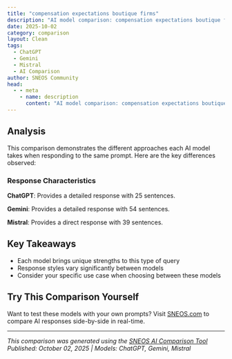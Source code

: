 ```yaml
---
title: "compensation expectations boutique firms"
description: "AI model comparison: compensation expectations boutique firms..."
date: 2025-10-02
category: comparison
layout: Clean
tags:
  - ChatGPT
  - Gemini
  - Mistral
  - AI Comparison
author: SNEOS Community
head:
  - - meta
    - name: description
      content: "AI model comparison: compensation expectations boutique firms..."
---
```


<ChatComparison
  title="compensation expectations boutique firms"
  prompt="compensation expectations boutique firms"
  :responses='{"ChatGPT": "When discussing compensation expectations for boutique firms, it\u0027s important to understand that these firms vary widely depending on their industry, location, size, and specialization. Here are some general insights to help you frame your expectations:\n\n### What Are Boutique Firms?\nBoutique firms are smaller, specialized firms that offer tailored services in fields such as investment banking, consulting, law, marketing, or design. They typically have fewer employees than large multinational firms but might provide higher levels of specialization and client service.\n\n### Factors Influencing Compensation\n1. **Industry:** Compensation differs significantly between industries. For example:\n - **Investment Banking Boutique Firms:** These can offer competitive salaries and bonuses, sometimes slightly less than bulge bracket banks but often with more upside potential due to a leaner cost structure.\n - **Consulting Boutiques:** Often pay less than large strategy consulting firms but may offer more rapid career progression or equity opportunities.\n - **Law Boutiques:** Salaries can be lower than large law firms but may offer more flexible work arrangements or profit-sharing.\n2. **Location:** Firms in major financial or business hubs (NYC, London, San Francisco) generally pay more than those in smaller cities.\n3. **Role and Experience:** Senior roles with specialized expertise command higher pay. Entry-level or junior positions at boutiques may come with lower base salaries but possibly higher bonuses or equity.\n4. **Firm\u2019s Financial Health and Size:** Smaller or newer boutiques may have tighter budgets but compensating with bonuses, profit sharing, or equity.\n5. **Benefits and Perks:** Some boutiques emphasize work-life balance, flexible hours, or remote work options more than high salaries.\n\n### Typical Compensation Ranges (Approximate)\n*(All figures in USD, annual total compensation including bonuses where applicable)*\n\n| Industry | Entry-Level | Mid-Level | Senior-Level |\n|------------------------|----------------------|-----------------------|-----------------------|\n| Investment Banking | $80,000 - $120,000 | $150,000 - $250,000 | $300,000\u002B |\n| Management Consulting | $70,000 - $110,000 | $120,000 - $180,000 | $200,000\u002B |\n| Law | $70,000 - $100,000 | $100,000 - $180,000 | $180,000\u002B |\n| Marketing/Creative | $50,000 - $80,000 | $80,000 - $120,000 | $120,000\u002B |\n\n### Tips for Setting Your Compensation Expectations\n- **Research Specific Firms:** Look for salary reports, employee reviews (e.g., Glassdoor, LinkedIn), or industry reports tailored to your sector.\n- **Consider Total Compensation:** Bonuses, profit-sharing, equity, and benefits can significantly enhance overall remuneration.\n- **Negotiate Based on Value:** Emphasize your unique skills and experience relevant to the boutique\u2019s specialization.\n- **Account for Growth Opportunities:** Sometimes accepting lower initial compensation can be worth it for rapid advancement or equity deals.\n\nIf you can provide the specific industry or role you\u2019re interested in, I can offer more tailored compensation expectations.", "Gemini": "Compensation at boutique firms can be highly variable compared to larger, more established firms. Several factors influence it, including the firm\u0027s specialization, location, size, performance, and your role and experience.\n\nHere\u0027s a breakdown of compensation expectations at boutique firms:\n\n**Key Factors Influencing Compensation:**\n\n* **Specialization:** Firms specializing in high-demand areas (e.g., restructuring, private equity advisory, tech M\u0026A, quantitative trading, niche consulting) often pay more.\n* **Location:** Boutiques in major financial centers (New York, London, San Francisco) generally offer higher salaries to account for the higher cost of living.\n* **Firm Size and Performance:** Larger, more profitable boutiques tend to have more resources to allocate to compensation. A booming year for the firm can translate to better bonuses.\n* **Role and Experience:** Your position (analyst, associate, consultant, director, partner) and years of relevant experience are major determinants of your salary.\n* **Education:** Advanced degrees (MBAs, PhDs) can command higher salaries, particularly in specialized fields.\n* **Individual Performance:** Strong performance, significant contributions to projects, and ability to generate revenue can lead to higher bonuses and raises.\n* **Ownership/Equity:** Some boutiques offer equity or profit-sharing opportunities, especially to senior employees. This can significantly impact long-term compensation.\n* **Benefits:** The quality and extent of benefits (health insurance, retirement plans, paid time off, professional development) can vary greatly.\n\n**General Salary Ranges (Illustrative Examples - U.S.):**\n\nThese are rough estimates, and actual figures can vary significantly. Note that some very successful boutique firms may pay *more* than the ranges shown.\n\n* **Entry-Level (Analyst/Associate/Consultant with 0-2 years of experience):**\n * Base Salary: $70,000 - $150,000\u002B. Some very niche/high-paying areas like quant trading may be higher.\n * Bonus: 10% - 50% of base salary (Performance-based, can be 0% if the firm/individual doesn\u0027t perform well.)\n * Total Compensation: $77,000 - $225,000\u002B\n\n* **Mid-Level (Associate/Consultant/Senior Associate with 3-5 years of experience):**\n * Base Salary: $120,000 - $250,000\u002B\n * Bonus: 20% - 75% of base salary\n * Total Compensation: $144,000 - $437,500\u002B\n\n* **Senior Level (Manager/Director/VP with 6\u002B years of experience):**\n * Base Salary: $200,000 - $400,000\u002B\n * Bonus: 30% - 100%\u002B of base salary (or even higher, especially with profit-sharing)\n * Total Compensation: $260,000 - $800,000\u002B (potentially much higher with equity/partnership)\n\n**Important Considerations and Questions to Ask:**\n\n* **Do your research:** Use resources like Glassdoor, LinkedIn Salary, and industry-specific surveys to get a sense of typical compensation ranges for similar roles and firms. Networking with people who work at or have worked at boutique firms can provide valuable insights.\n* **Total Compensation Package:** Don\u0027t focus solely on the base salary. Consider the total compensation package, including bonus potential, benefits, stock options, and other perks.\n* **Bonus Structure:** Understand how bonuses are determined (individual performance, firm performance, a combination). What metrics are used to evaluate performance? Is the bonus guaranteed or discretionary?\n* **Growth Potential:** Inquire about opportunities for advancement and salary increases. What is the typical career path at the firm? Are there opportunities to take on more responsibility and leadership roles?\n* **Work-Life Balance:** Boutique firms can sometimes demand long hours. Consider how work-life balance may affect your overall satisfaction and well-being. Ask about the typical work week and the firm\u0027s culture regarding time off.\n* **Long-Term Incentives:** Explore the potential for equity, profit-sharing, or other long-term incentives, particularly if you plan to stay with the firm for an extended period.\n* **Negotiate:** Don\u0027t be afraid to negotiate your salary and benefits package. Research your market value, and be prepared to justify your desired compensation based on your skills, experience, and the value you bring to the firm.\n* **Due Diligence:** Thoroughly research the firm\u0027s financial performance and reputation. A stable and profitable firm is more likely to offer competitive compensation and opportunities for growth.\n\n**Boutique vs. Large Firm Compensation Trade-offs:**\n\n* **Upside Potential:** While base salaries *might* be lower than some large firms (especially at the junior levels), some boutique firms offer a significantly higher *upside* due to performance-based bonuses and equity/partnership opportunities. In strong years, you can potentially out-earn employees at much larger firms.\n* **Flexibility and Impact:** Boutique firms often provide greater opportunities for professional development, direct client interaction, and making a significant impact on the firm\u0027s success. This can be rewarding and valuable for career growth.\n* **Stability:** Larger firms generally offer more job security and a more structured career path. Boutique firms can be more vulnerable to economic downturns and market fluctuations.\n* **Benefits:** Larger firms typically have more comprehensive benefits packages (e.g., health insurance, retirement plans).\n\n**In conclusion:**\n\nCompensation at boutique firms is highly individualized. Conduct thorough research, ask detailed questions, and carefully evaluate the total compensation package to make an informed decision that aligns with your financial goals and career aspirations. Don\u0027t just look at the base; consider the potential for bonuses, equity, and the overall value proposition of working at the firm. Negotiate assertively based on your value and market rates. Good luck!\n", "Mistral": "Compensation expectations at boutique firms can vary widely depending on the industry, the specific role, the firm\u0027s size and financial health, and the candidate\u0027s experience and qualifications. Here are some general guidelines for a few industries:\n\n### 1. **Finance and Investment Banking**\n- **Analysts:** Entry-level analysts might expect salaries ranging from $70,000 to $120,000, with bonuses that can significantly increase total compensation.\n- **Associates:** Mid-level associates can earn between $100,000 and $200,000, with bonuses that can double their base salary.\n- **Vice Presidents/Directors:** Senior roles can command salaries from $200,000 to $500,000, with substantial bonuses.\n- **Managing Directors/Partners:** Top-level executives can earn $500,000 to over $1 million, with bonuses and equity stakes that can be very lucrative.\n\n### 2. **Consulting**\n- **Analysts:** Entry-level consultants might earn between $60,000 and $90,000, with performance bonuses.\n- **Consultants:** Mid-level consultants can earn between $80,000 and $150,000, with bonuses.\n- **Managers:** Senior consultants or managers can earn between $120,000 and $200,000, with bonuses.\n- **Partners:** Top-level partners can earn $200,000 to over $500,000, with significant bonuses and profit-sharing.\n\n### 3. **Law**\n- **Associates:** Entry-level associates might earn between $100,000 and $180,000, with bonuses.\n- **Senior Associates:** Mid-level associates can earn between $150,000 and $250,000, with bonuses.\n- **Partners:** Senior partners can earn $300,000 to over $1 million, with significant bonuses and profit-sharing.\n\n### 4. **Marketing and Advertising**\n- **Coordinators/Assistants:** Entry-level roles might earn between $40,000 and $60,000.\n- **Managers:** Mid-level managers can earn between $60,000 and $100,000.\n- **Directors:** Senior directors can earn between $100,000 and $200,000.\n- **Executives:** Top-level executives can earn $200,000 to over $500,000, with bonuses.\n\n### 5. **Technology and Software Development**\n- **Junior Developers:** Entry-level developers might earn between $60,000 and $90,000.\n- **Mid-Level Developers:** Experienced developers can earn between $80,000 and $150,000.\n- **Senior Developers/Architects:** Senior roles can earn between $120,000 and $200,000.\n- **CTOs/Technical Directors:** Top-level executives can earn $200,000 to over $500,000, with bonuses and equity.\n\n### Factors Influencing Compensation:\n1. **Location:** Firms in major cities like New York, San Francisco, or London typically offer higher salaries due to the higher cost of living.\n2. **Firm Size:** Larger boutique firms may offer more competitive salaries and benefits compared to smaller ones.\n3. **Industry Demand:** High-demand industries or roles may command higher salaries.\n4. **Experience and Skills:** Candidates with specialized skills, advanced degrees, or significant experience can negotiate higher compensation.\n5. **Performance:** Many boutique firms offer performance-based bonuses, which can significantly increase total compensation.\n\n### Additional Considerations:\n- **Benefits:** Health insurance, retirement plans, and other benefits can add significant value to the overall compensation package.\n- **Work-Life Balance:** Some boutique firms may offer more flexible work arrangements, which can be a valuable trade-off for slightly lower salaries.\n- **Career Growth:** Opportunities for professional development and career advancement can also be important considerations.\n\nWhen negotiating compensation, it\u0027s essential to research industry standards, understand the firm\u0027s financial health, and be prepared to discuss your qualifications and the value you bring to the firm."}' 
  published-date="01:21"
/>

## Analysis

This comparison demonstrates the different approaches each AI model takes when responding to the same prompt. Here are the key differences observed:

### Response Characteristics

**ChatGPT**: Provides a detailed response with 25 sentences. 

**Gemini**: Provides a detailed response with 54 sentences. 

**Mistral**: Provides a direct response with 39 sentences. 

## Key Takeaways

- Each model brings unique strengths to this type of query
- Response styles vary significantly between models
- Consider your specific use case when choosing between these models

## Try This Comparison Yourself

Want to test these models with your own prompts? Visit [SNEOS.com](https://sneos.com) to compare AI responses side-by-side in real-time.

---

*This comparison was generated using the [SNEOS AI Comparison Tool](https://sneos.com)*
*Published: October 02, 2025 | Models: ChatGPT, Gemini, Mistral*
